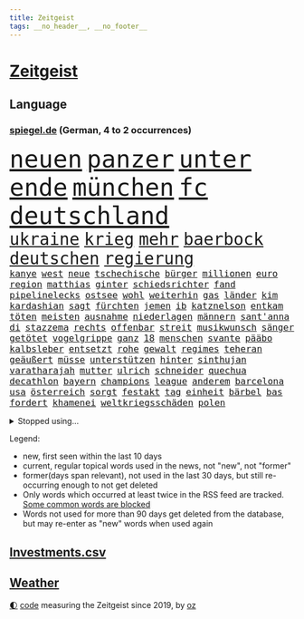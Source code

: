 ```yaml
---
title: Zeitgeist
tags: __no_header__, __no_footer__
---
```


# [Zeitgeist](https://oliz.io/zeitgeist/)

## Language

<h3><a href="https://www.spiegel.de" target="_blank">spiegel.de</a> (German, 4 to 2 occurrences)</h3>
<p style="font-family:monospace">
<span style="font-size:32pt"><a href="news_links.html#neuen" class="current">neuen</a></span>
<span style="font-size:32pt"><a href="news_links.html#panzer" class="current">panzer</a></span>
<span style="font-size:32pt"><a href="news_links.html#unter" class="current">unter</a></span>
<span style="font-size:32pt"><a href="news_links.html#ende" class="current">ende</a></span>
<span style="font-size:32pt"><a href="news_links.html#münchen" class="current">münchen</a></span>
<span style="font-size:32pt"><a href="news_links.html#fc" class="current">fc</a></span>
<span style="font-size:32pt"><a href="news_links.html#deutschland" class="current">deutschland</a></span>
<br>
<span style="font-size:22pt"><a href="news_links.html#ukraine" class="current">ukraine</a></span>
<span style="font-size:22pt"><a href="news_links.html#krieg" class="current">krieg</a></span>
<span style="font-size:22pt"><a href="news_links.html#mehr" class="current">mehr</a></span>
<span style="font-size:22pt"><a href="news_links.html#baerbock" class="current">baerbock</a></span>
<span style="font-size:22pt"><a href="news_links.html#deutschen" class="current">deutschen</a></span>
<span style="font-size:22pt"><a href="news_links.html#regierung" class="current">regierung</a></span>
<br>
<span style="font-size:12pt"><a href="news_links.html#kanye" class="new">kanye</a></span>
<span style="font-size:12pt"><a href="news_links.html#west" class="current">west</a></span>
<span style="font-size:12pt"><a href="news_links.html#neue" class="current">neue</a></span>
<span style="font-size:12pt"><a href="news_links.html#tschechische" class="current">tschechische</a></span>
<span style="font-size:12pt"><a href="news_links.html#bürger" class="current">bürger</a></span>
<span style="font-size:12pt"><a href="news_links.html#millionen" class="current">millionen</a></span>
<span style="font-size:12pt"><a href="news_links.html#euro" class="current">euro</a></span>
<span style="font-size:12pt"><a href="news_links.html#region" class="current">region</a></span>
<span style="font-size:12pt"><a href="news_links.html#matthias" class="current">matthias</a></span>
<span style="font-size:12pt"><a href="news_links.html#ginter" class="new">ginter</a></span>
<span style="font-size:12pt"><a href="news_links.html#schiedsrichter" class="current">schiedsrichter</a></span>
<span style="font-size:12pt"><a href="news_links.html#fand" class="current">fand</a></span>
<span style="font-size:12pt"><a href="news_links.html#pipelinelecks" class="new">pipelinelecks</a></span>
<span style="font-size:12pt"><a href="news_links.html#ostsee" class="current">ostsee</a></span>
<span style="font-size:12pt"><a href="news_links.html#wohl" class="current">wohl</a></span>
<span style="font-size:12pt"><a href="news_links.html#weiterhin" class="current">weiterhin</a></span>
<span style="font-size:12pt"><a href="news_links.html#gas" class="current">gas</a></span>
<span style="font-size:12pt"><a href="news_links.html#länder" class="current">länder</a></span>
<span style="font-size:12pt"><a href="news_links.html#kim" class="current">kim</a></span>
<span style="font-size:12pt"><a href="news_links.html#kardashian" class="current">kardashian</a></span>
<span style="font-size:12pt"><a href="news_links.html#sagt" class="current">sagt</a></span>
<span style="font-size:12pt"><a href="news_links.html#fürchten" class="current">fürchten</a></span>
<span style="font-size:12pt"><a href="news_links.html#jemen" class="current">jemen</a></span>
<span style="font-size:12pt"><a href="news_links.html#ib" class="new">ib</a></span>
<span style="font-size:12pt"><a href="news_links.html#katznelson" class="new">katznelson</a></span>
<span style="font-size:12pt"><a href="news_links.html#entkam" class="current">entkam</a></span>
<span style="font-size:12pt"><a href="news_links.html#töten" class="current">töten</a></span>
<span style="font-size:12pt"><a href="news_links.html#meisten" class="current">meisten</a></span>
<span style="font-size:12pt"><a href="news_links.html#ausnahme" class="current">ausnahme</a></span>
<span style="font-size:12pt"><a href="news_links.html#niederlagen" class="current">niederlagen</a></span>
<span style="font-size:12pt"><a href="news_links.html#männern" class="current">männern</a></span>
<span style="font-size:12pt"><a href="news_links.html#sant'anna" class="new">sant'anna</a></span>
<span style="font-size:12pt"><a href="news_links.html#di" class="current">di</a></span>
<span style="font-size:12pt"><a href="news_links.html#stazzema" class="new">stazzema</a></span>
<span style="font-size:12pt"><a href="news_links.html#rechts" class="current">rechts</a></span>
<span style="font-size:12pt"><a href="news_links.html#offenbar" class="current">offenbar</a></span>
<span style="font-size:12pt"><a href="news_links.html#streit" class="current">streit</a></span>
<span style="font-size:12pt"><a href="news_links.html#musikwunsch" class="new">musikwunsch</a></span>
<span style="font-size:12pt"><a href="news_links.html#sänger" class="current">sänger</a></span>
<span style="font-size:12pt"><a href="news_links.html#getötet" class="current">getötet</a></span>
<span style="font-size:12pt"><a href="news_links.html#vogelgrippe" class="current">vogelgrippe</a></span>
<span style="font-size:12pt"><a href="news_links.html#ganz" class="current">ganz</a></span>
<span style="font-size:12pt"><a href="news_links.html#18" class="current">18</a></span>
<span style="font-size:12pt"><a href="news_links.html#menschen" class="current">menschen</a></span>
<span style="font-size:12pt"><a href="news_links.html#svante" class="new">svante</a></span>
<span style="font-size:12pt"><a href="news_links.html#pääbo" class="new">pääbo</a></span>
<span style="font-size:12pt"><a href="news_links.html#kalbsleber" class="new">kalbsleber</a></span>
<span style="font-size:12pt"><a href="news_links.html#entsetzt" class="current">entsetzt</a></span>
<span style="font-size:12pt"><a href="news_links.html#rohe" class="new">rohe</a></span>
<span style="font-size:12pt"><a href="news_links.html#gewalt" class="current">gewalt</a></span>
<span style="font-size:12pt"><a href="news_links.html#regimes" class="current">regimes</a></span>
<span style="font-size:12pt"><a href="news_links.html#teheran" class="current">teheran</a></span>
<span style="font-size:12pt"><a href="news_links.html#geäußert" class="current">geäußert</a></span>
<span style="font-size:12pt"><a href="news_links.html#müsse" class="current">müsse</a></span>
<span style="font-size:12pt"><a href="news_links.html#unterstützen" class="current">unterstützen</a></span>
<span style="font-size:12pt"><a href="news_links.html#hinter" class="current">hinter</a></span>
<span style="font-size:12pt"><a href="news_links.html#sinthujan" class="new">sinthujan</a></span>
<span style="font-size:12pt"><a href="news_links.html#varatharajah" class="new">varatharajah</a></span>
<span style="font-size:12pt"><a href="news_links.html#mutter" class="current">mutter</a></span>
<span style="font-size:12pt"><a href="news_links.html#ulrich" class="current">ulrich</a></span>
<span style="font-size:12pt"><a href="news_links.html#schneider" class="current">schneider</a></span>
<span style="font-size:12pt"><a href="news_links.html#quechua" class="new">quechua</a></span>
<span style="font-size:12pt"><a href="news_links.html#decathlon" class="new">decathlon</a></span>
<span style="font-size:12pt"><a href="news_links.html#bayern" class="current">bayern</a></span>
<span style="font-size:12pt"><a href="news_links.html#champions" class="current">champions</a></span>
<span style="font-size:12pt"><a href="news_links.html#league" class="current">league</a></span>
<span style="font-size:12pt"><a href="news_links.html#anderem" class="current">anderem</a></span>
<span style="font-size:12pt"><a href="news_links.html#barcelona" class="current">barcelona</a></span>
<span style="font-size:12pt"><a href="news_links.html#usa" class="current">usa</a></span>
<span style="font-size:12pt"><a href="news_links.html#österreich" class="current">österreich</a></span>
<span style="font-size:12pt"><a href="news_links.html#sorgt" class="current">sorgt</a></span>
<span style="font-size:12pt"><a href="news_links.html#festakt" class="new">festakt</a></span>
<span style="font-size:12pt"><a href="news_links.html#tag" class="current">tag</a></span>
<span style="font-size:12pt"><a href="news_links.html#einheit" class="current">einheit</a></span>
<span style="font-size:12pt"><a href="news_links.html#bärbel" class="current">bärbel</a></span>
<span style="font-size:12pt"><a href="news_links.html#bas" class="current">bas</a></span>
<span style="font-size:12pt"><a href="news_links.html#fordert" class="current">fordert</a></span>
<span style="font-size:12pt"><a href="news_links.html#khamenei" class="new">khamenei</a></span>
<span style="font-size:12pt"><a href="news_links.html#weltkriegsschäden" class="new">weltkriegsschäden</a></span>
<span style="font-size:12pt"><a href="news_links.html#polen" class="current">polen</a></span>
</p>
<details>
<summary>Stopped using...</summary>
<p class="former" style="font-size:12pt">
metropole(712) benjamin(711) bestimmte(711) dauerhaft(711) myanmar(711) autofahrer(710) brutale(710) führende(710) gerüchte(710) lockdown(710) material(710) software(710) verwendet(710) aufnahmen(709) badenwürttembergs(709) mag(709) arbeitsplatz(708) beamte(708) co₂(708) einführen(708) genannt(708) turin(708) vergewaltigung(708) depressionen(707) elektroautos(707) erholt(707) kamera(707) modelle(707) normal(707) teilnehmer(707) tobt(707) vorher(707) weltweite(707) überlebte(707) argumente(706) beruf(706) berufung(706) ganzen(706) hinterlassen(706) untersagt(706) überprüft(706) beamten(705) bmw(705) cristiano(705) gefährlichen(705) höher(705) ronaldo(705) vergeblich(705) verklagt(705) wiederwahl(705) bundesweit(704) historisch(704) profitiert(704) smartphone(704) stürmer(704) weltweiten(704) bestimmt(703) geboten(703) gestohlen(703) greifen(703) helden(703) holen(703) konzernchef(703) nachwuchs(703) plädiert(703) sprache(703) strecke(703) theater(703) unmöglich(703) unterstützt(703) version(703) zentrum(703) beispielen(702) bezeichnet(702) coronatest(702) einzelhandel(702) halben(702) julia(702) klingbeil(702) kolumnist(702) kraftvoll(702) literatur(702) lügen(702) sicherheitsbehörden(702) termin(702) verheerenden(702) csuchef(701) mengen(701) priester(701) sächsischen(701) warschau(701) beklagen(700) dietmar(700) erlassen(700) freiheit(700) ifoindex(700) klein(700) langfristig(700) nahezu(700) reporter(700) stiftung(700) streichen(700) verlängern(700) villa(700) florian(699) gespalten(699) polens(699) triumph(699) warentest(699) bahnhof(698) bitcoin(698) freie(698) hotels(698) irak(698) meinem(698) 31(697) babys(697) standen(697) venezuela(697) veranstalter(697) verschwand(697) australische(696) distanz(696) fund(696) optimistisch(696) regiert(696) rekordhoch(696) aufgegeben(695) libyen(695) aufgetreten(694) ausreichend(694) debatten(694) trieb(694) auftrag(693) brauche(693) coronabeschränkungen(693) querdenker(693) alarmiert(692) pflanzen(692) politikerinnen(692) schwanger(692) ausschuss(691) dar(691) genauso(691) wunder(691) beteiligung(690) bürgermeisterin(690) e(690) lücke(689) nerven(689) privat(689) detail(688) gesundheitsministerium(688) spotify(688) beschlagnahmt(687) damals(687) gegnern(687) marsch(686) treiben(686) vorgaben(686) menschenrechtsverletzungen(685) monats(685) uefa(685) dfbpokal(684) eigenem(684) küstenwache(684) nachts(684) überleben(684) tiefen(682) bäume(681) eingeleitet(681) ministerium(681) immunität(680) pkw(680) familienberater(679) samstagmorgen(679) telegram(679) gastronomie(678) informiert(678) moderatorin(678) orten(678) rechtsstreit(676) unterschrieben(675) abhängig(673) unterdessen(671) türen(669) vorläufig(668) schock(667) ungeklärt(667) verschafft(666) einblick(665) flüchtete(665) smartphones(665) liberalen(662) startup(660) bewegt(658) weitreichende(657) inhaftierten(656) 85(645) cdu/csu(643) mängel(641) aggressiv(638) erzieher(632) schiffe(631) rekorde(621) wetterdienst(618) geheimen(595) belästigung(579) extremwetter(578) anfeindungen(577) kleinstadt(568) medaille(565) kryptowährungen(564) zusammenbruch(564) rein(563) 4000(562) günstig(561) wolken(561) universitäten(554) niemals(553) missbrauchsvorwürfen(552) redaktion(543) südwesten(543) unterschiedliche(534) belgische(530) ermittlungsverfahren(529) 2001(528) joseph(515) verlag(512) trost(500) afghanischen(496) grünes(495) 25jährige(482) fossile(472) lehren(461) kolumbien(457) ausgestellt(455) knochen(455) bergab(450) unwettern(450) urteilte(450) tickets(448) adac(446) novak(446) sowjetunion(442) djoković(437) füllen(437) auswärtige(436) white(436) tour(431) 72(430) axel(429) vierter(429) rekordwert(426) geldstrafen(416) dauerte(415) lebten(414) schutzmaßnahmen(413) voelchert(413) oberbayern(412) gesund(410) topmanager(408) amoklauf(405) fluten(405) japans(403) nrwministerpräsident(403) parlaments(399) schwarz(397) schuhe(395) unterdrückung(394) grand(392) achtzigerjahren(388) stürmen(383) lina(381) niedergang(381) ausfälle(379) schlafen(379) zügen(377) irritiert(369) gesundheitsämter(368) eindeutig(366) verstärkung(365) erreichte(364) manuela(364) lka(361) vorteil(356) grafiken(352) staatssekretär(352) millionenhöhe(351) oppositionspolitiker(351) eindringlich(350) beschlagnahmen(349) kursieren(348) älteste(347) kunstwerke(343) station(343) adam(341) ampelregierung(340) annulliert(339) fachkräfte(338) cem(336) gesundes(336) lindern(336) özdemir(336) arbeitslosen(335) volksverhetzung(331) bedrängt(327) osteuropa(327) verwerfungen(327) berufseinstieg(326) aktivitäten(325) hendrik(325) wüst(325) betrunken(324) dritter(322) gewachsen(322) missbrauchsskandal(322) verbraucherpreise(322) erschlagen(321) lädt(320) rosa(320) lieferte(318) betrüger(317) beliebt(315) tödlichem(312) roth(310) zimmermann(310) milliardäre(306) reine(304) aufarbeiten(302) frisst(302) schusswaffen(300) fußballs(297) robben(297) eier(295) vorstandschef(294) winfried(294) tradition(293) regierungen(292) museen(290) energiekonzern(289) künstlers(289) amtsinhaber(286) aston(285) rekordsumme(285) tauschen(284) 1995(283) meteorologen(282) kanal(280) swift(280) kretschmann(279) schande(278) instituts(275) personalnot(274) atomdeal(272) einzelfall(271) falsches(271) felder(270) ewig(264) g7staaten(264) ablenkung(263) getäuscht(263) spielplan(259) balkan(257) busse(257) menschenrechtler(257) sticht(256) traurige(255) verpflichtung(255) influencerin(254) preiserhöhung(254) 270(253) unterschätzt(253) klärt(252) vergiftet(252) vorbereiten(252) ingolstadt(251) vettel(248) allzu(246) ben(246) neuwagen(245) verlangte(245) geistig(244) 56jähriger(243) schärfsten(243) trockenheit(243) berichteten(239) maskentragen(239) bonn(238) schwieriger(238) streiken(238) rio(237) 2002(235) brandanschlag(233) wahlrechtsreform(233) bestürzt(232) verschwindet(231) moniert(230) report(230) algerien(228) prorussischen(228) bundesarbeitsminister(227) frankfurts(224) positiven(224) tempolimit(224) franzose(220) pass(220) straflager(220) fürchtete(219) usforscher(219) einheiten(218) vergab(218) 93(217) altkanzlerin(217) straftäter(216) schlacht(215) wanderung(214) versteckte(213) verarbeitet(212) marc(211) rené(210) statements(210) vergewaltigte(210) verwüstet(210) 40000(209) rekonstruktion(208) betreibt(207) geistliche(207) geschwächt(206) abgeschafft(205) arbeitslos(204) benötigt(204) drohender(204) radprofi(204) paula(202) fortsetzen(201) interessiert(200) ahnung(199) spdchef(199) komiker(197) traut(196) vorab(196) abrechnung(195) fragwürdigen(195) zurückgewiesen(193) litt(192) seenotretter(192) zugenommen(192) fernost(191) kleben(191) nebenbei(191) blume(190) gewitter(190) mais(190) anteile(189) ausstattung(189) sekretärin(189) ausbremsen(188) außenpolitische(188) masse(187) ukrainern(185) westafrikanischen(185) freizeitpark(184) unsicher(184) angelegten(183) atomabkommens(183) moldau(182) ölkonzern(182) 2035(181) exfreundin(180) 35jähriger(179) großstadt(179) töchter(179) zeuge(178) beschießen(177) zeitenwende(177) gemeint(176) geringere(176) unabhängig(175) pazifismus(174) vergeltung(174) leuchten(173) europatour(172) irina(172) tenniskarriere(172) einsame(171) günstige(171) herstellung(170) köpfe(170) tankrabatt(170) agentur(168) links(168) mykolajiw(168) menschenmenge(167) speziellen(167) zurückhaltend(167) aussieht(166) offiziere(166) verteidigungsminister(166) ebnet(165) einkaufszentrum(165) prominenter(165) aufruft(164) ten(164) aufbruchstimmung(163) geist(162) fukushima(161) rechnungshof(161) sommerpause(161) öffentlicher(161) schiedsgericht(160) bundesverband(159) aussagt(157) ausrichten(155) leber(155) decke(153) lehrerverbände(153) rekordtemperaturen(153) euroraum(152) flexibel(152) fragezeichen(152) segen(152) austria(151) grundstücke(151) inside(151) phil(151) zahn(151) pausieren(150) schienennetz(149) zeugnis(149) kritischer(148) veranstaltet(148) vorfalls(148) anschuldigungen(147) stillgelegten(147) zweijähriger(147) cambridge(145) großoffensive(145) lieferanten(145) schießerei(145) tiefstand(145) nordrheinwestfälischen(144) frontmann(143) spritzen(143) festen(142) fotografie(142) gedenkfeier(142) hammer(142) 26jähriger(141) festland(141) flügen(141) geöffnet(141) sammelte(141) benzema(140) effekte(140) eingeschläfert(140) gesamtsieg(140) france(139) sommerferien(139) geeignet(138) regional(138) abtreibungsrecht(137) aufstocken(137) legoland(137) schlechtem(137) sprinter(137) ärztinnen(137) finsternis(136) umweltkatastrophe(136) mietwagen(135) unglücks(135) vogel(135) entsprechendes(134) verspätung(134) boomt(133) parlamentarischer(133) set(133) kippte(132) lichter(132) angelique(131) kerber(131) angola(130) landesverband(130) passanten(130) hochrangiger(129) niedergeschlagen(129) saudischen(129) mysteriösen(128) virusvariante(128) abgeschaltet(127) arbeitskräftemangel(126) usschauspieler(126) zustände(126) kishida(125) fährte(124) gras(124) psychiatrie(124) space(124) verhalf(124) vwkonzern(124) beckmann(123) filmset(123) drückt(122) kleinwagen(122) dortmunds(121) gepardpanzer(121) harter(121) 2006(119) handele(119) roberto(119) wasserknappheit(119) betrunkene(118) eingesperrt(118) empfindet(118) nadelattacken(118) schlachthof(118) vermessung(118) cumexgeschäften(117) hauptrolle(117) rockband(117) ancelotti(116) ansichten(116) nutzerdaten(116) syrischen(116) zunahme(116) ausgebaut(115) french(115) zukünftige(115) anpassen(114) gestohlene(114) gewagt(114) jene(114) stefanos(114) tsitsipas(114) vorrang(114) billigfahrschein(113) gefahndet(113) sexuellem(113) streamer(113) transfers(113) befund(112) reporterin(112) wahlbetrug(111) berühmtes(110) gewerkschaftsbund(110) pga(110) wahlrechtskommission(110) griechische(109) klimaanlage(109) nazideutschland(109) toleranz(109) staatlich(108) ausbauen(107) fußballtransferticker(107) gedächtnis(106) blitz(105) schmerzensgeld(105) statistischen(105) tauscht(105) heimische(103) leopardpanzer(103) schob(103) volle(103) einfahrt(102) haftbedingungen(102) verheerend(102) zunichte(102) aufzuklären(101) begehrte(100) hundertjährige(100) kostensteigerungen(100) tierschützer(100) uiguren(100) xinjiang(100) bezirk(99) burg(99) deutete(99) führungskräfte(99) nachbesserungen(99) verbrennungsmotoren(99) dienstwagen(98) katastrophenfall(98) muskeln(98) 22jähriger(97) drogenkonsum(97) prince(97) wechselwilligen(97) zentimeter(97) amokläufer(96) einsparen(96) ingenieur(96) internes(96) mané(96) oklahoma(96) sadio(96) tvshow(96) umweltminister(96) erwerbstätigen(95) idol(95) attestiert(94) kostenlos(94) palme(94) retteten(94) zuwanderer(94) argentinischen(93) bachelet(93) grönemeyer(93) jahresbericht(93) ki(93) tempel(93) verschrieben(93) 18jährigen(92) gebäuden(92) irgendwann(92) jährlichen(92) marin(92) rampenlicht(92) sanna(92) südasien(92) topfavorit(92) alligator(91) alltags(91) dialog(91) festzunehmen(91) fußballtransfers(91) manch(91) zugeben(91) zurückbringen(91) freunden(90) mittäter(90) opferfamilien(90) therapien(90) usbundesstaats(90) überflutungen(90) missbrauchsvorwürfe(89) partnersuche(89) profigolfer(89) sudan(89) bahnchef(88) flamme(88) geschehnisse(88) rudert(88) gesundheitswesen(87) haften(87) klimaretter(87) shutdowns(87) bemerkten(86) bergtour(86) erstligisten(86) kollabierender(86) stehenden(86) finanzen(85) präsenzunterricht(85) venus(85) wirtschaftslage(85) fahrgäste(84) furchner(84) götze(84) irmgard(84) krisengewinne(84) änderte(84) bewaffneten(83) ertrunken(83) favre(83) geräts(83) lebensgefährlichen(83) listet(83) lucien(83) verunglückten(83) vorsorglich(83) weimar(83) fehlten(82) gästen(82) serbiens(82) wirkungsvoll(82) angebots(81) ddrauswahl(81) ekel(81) gleichberechtigung(81) meyer(81) nachbarschaft(81) nigerianischen(81) rauscht(81) spekulieren(81) wiederbelebung(81) zeichnungen(81) bequem(80) beschaffungskosten(80) chatapp(80) mob(80) partnerin(80) republikanern(80) rückgänge(80) stille(80) gendersprache(79) schreibtisch(79) vorschlägen(79) anbau(78) arizona(78) biber(78) brasilianer(78) flüssigkeit(78) schnappen(78) vučić(78) willkürlich(78) wirksamkeit(78) zurückzahlen(78) biontech(77) flecktarn(77) gebrachten(77) theo(77) antisemitismusdebatte(76) ergreifen(76) nordafrika(76) schulschließungen(76) sicheren(76) subventionieren(76) vize(76) angesagt(75) befördert(75) genauer(75) geprüft(75) tennissuperstar(75) walross(75) effektiver(74) gaskraftwerke(74) reiselust(74) schätze(74) strich(74) weltgeschichte(74) banner(73) beklemmenden(73) lennon(73) wildtiere(73) deutsch(72) pandemiemaßnahmen(72) radprofis(72) spielerin(72) angehen(71) bedankte(71) detonationen(71) klarheit(71) reparationen(71) rudy(71) secret(71) stehende(71) sterblichen(71) stören(71) usnationalpark(71) verzweifelter(71) 18000(70) brotweizen(70) geste(70) kohlekraftwerke(70) tierfutter(70) abgeriegelte(69) erlegen(69) geeigneten(69) nachlassen(69) veröffentlichten(69) afghane(68) deutschsprachigen(68) dorfes(68) fehlenden(68) feststellen(68) forscherteam(68) knöpft(68) privileg(68) versäumt(68) zaun(68) dreifach(67) fassungslos(67) forschen(67) pochen(67) verkehrsministerium(67) anschlags(66) ausgewertet(66) bemängelt(66) brandstifter(66) elbe(66) orientieren(66) ultraleichtflugzeug(66) verbraucherzentralen(66) akute(65) alaphilippe(65) amused(65) anrufen(65) antisemitismusvorwürfen(65) arndt(65) handlanger(65) hessische(65) viktoria(65) übertreffen(65) eurowings(64) liberaler(64) urlauber(64) woke(64) zivilklagen(64) berlinneukölln(63) footballprofi(63) lubmin(63) meerjungfrauen(63) newcastles(63) price(63) schadstoffe(63) trocknet(63) aufrechtzuerhalten(62) endlos(62) franziska(62) giffey(62) mitsprache(62) rüttelt(62) spiegelteam(62) weltraum(62) belangt(61) conte(61) erwartete(61) laufe(61) zweistelligen(61) 30jähriger(60) 7000(60) abschlusserklärung(60) chinesen(60) einfuhren(60) frauenrechte(60) fußballerin(60) gustav(60) pandemiebeginn(60) simbabwe(60) suchtforscher(60) angeschlagener(59) ansatz(59) frauenteams(59) fremder(59) komplex(59) lohnerhöhungen(59) 192(58) ade(58) arbeitsverweigerung(58) belgier(58) beninbronzen(58) geraubten(58) klimaschützer(58) mrnatechnologie(58) politt(58) biologe(57) gewertet(57) negative(57) starregisseur(57) zweifelhafter(57) bottrop(56) churchill(56) entweder(56) festkleben(56) franca(56) lehfeldt(56) religiösen(56) starts(56) zumute(56) brautkleider(55) erhältlich(55) hinauf(55) religiöse(55) schlussanstieg(55) sehenswürdigkeiten(55) vermisse(55) werbetrommel(55) rumänische(54) stromerzeugung(54) wartungsarbeiten(54) überwindet(54) auslosung(53) eifel(53) ffp2maskenpflicht(53) grönland(53) minions(53) nso(53) rückkehrer(53) staubwolke(53) belieferung(52) einnahme(52) lady(52) truppenübungsplatz(52) verwarnt(52) atom(51) bundesamts(51) erleichterungen(51) kopie(51) alexia(50) ausreißer(50) putellas(50) reduzierte(50) umgeleitet(50) üppige(50) besprüht(49) eingebracht(49) kylie(49) linien(49) lizenzen(49) missglückten(49) rothenburg(49) stationiert(49) tauber(49) tragisch(49) vage(49) viertagewoche(49) wmpunkte(49) wolfsburger(49) ausgestorben(48) libyschen(48) nullcoronapolitik(48) radfahrer(48) schläge(48) sozialverhalten(48) untergrund(48) akwlaufzeiten(47) anschließen(47) gewünscht(47) notruf(47) wimbledonfinale(47) 23jähriger(46) britischem(46) disziplinarverfahren(46) ralph(46) bisweilen(45) dreijähriger(45) email(45) gewächshäuser(45) korrekt(45) munitionsdepots(45) solaranlagen(45) zettel(45) energieriese(44) imagewandel(44) lego(44) lopez(44) pausenlos(44) protestbewegung(44) rinder(44) scheiden(44) schied(44) sofortprogramm(44) sowjetische(44) strikte(44) stromverbrauch(44) unaufhaltsam(44) wirtschaftszweig(44) zielort(44) beschaffung(43) oberster(43) ästhetische(43) anordnung(42) burghausen(42) hinterfragen(42) newsom(42) original(42) pauschalurlauber(42) silberhochzeit(42) vertrauliche(42) zwanzig(42) gelte(41) menschenhändlern(41) minionsfilm(41) porschechef(41) denkmal(40) einfrieren(40) katastrophenschutz(40) traten(40) überwachen(40) abkühlen(39) atomenergiebehörde(39) beschießt(39) feierabend(39) gegenspur(39) pazifischen(39) prallen(39) rekordgewinn(39) telefonnetz(39) worüber(39) abdul(38) göringeckardt(38) ketten(38) unrealistisch(38) affleck(37) dunkel(37) begegnungen(36) klimaforscher(36) neukölln(36) überwiegend(36) dekret(35) dokumenten(35) hartnäckig(35) schlau(35) schuljahr(35) 1700(34) besteuert(34) bildzeitung(34) kanadareise(34) kirchenrechtler(34) notlage(34) 27jähriger(33) arktis(33) betracht(33) euaußengrenze(33) indirekt(33) kiez(33) todesfall(33) aufmerksam(32) lethargie(32) ludwig(32) pokalspiel(32) professor(32) sperren(32) streamen(32) uswahlen(32) wohnkosten(32) alsadr(31) idole(31) lübcke(31) muktada(31) seltener(31) stimmungsindex(31) weiterem(31) bayerntrainer(30) erschreckt(30) lokal(30) piastri(30) regenfälle(30) schreitet(30) affenpockenfälle(29) gebucht(29) luke(29) reiseportal(29) shitstorm(29) sprengung(29) wundert(29) absolvierte(28) hiv(28) militärübung(28) staatsoberhaupts(28) stärkung(28) substanz(28) thailands(28) vorschein(28) 1997(27) andauernden(27) bürgerfest(27) dusche(27) entschärft(27) packungen(27) singles(27) usstaat(27) affenpockeninfektion(26) bewährungsstrafen(26) einfachsten(26) nagt(26) pfister(26) pyramiden(26) statistiker(26) unokonferenz(26) bestattet(25) diebstahl(25) eon(25) europe(25) freigelassen(25) fremde(25) gedrehte(25) impfempfehlungen(25) ocean(25) viking(25) weigerte(25) dienstwagenprivileg(24) magnum(24) sarina(24) selbstzweifel(24) ungefähr(24) wiegman(24) henrik(23) janeiro(23) salomonen(23) unglaublich(23) weltoffenheit(23) zierer(23) abtreibungsrechts(22) aufzeichnungen(22) aufzeigen(22) coronainfektionen(22) ehemanns(22) mehrkosten(22) verschleppt(22) verschärfung(22) coronabedingungen(21) fettes(21) obduktion(21) panikmache(21) taiwanstraße(21) weißes(21) überlegen(21) ausschlag(20) biografie(20) cash(20) gerichtlich(20) kappen(20) kompensation(20) anhaltender(19) eintreffen(19) freya(19) gefährdung(19) kundinnen(19) oberpfalz(19) schleppen(19) schüre(19) straftat(19) überschwemmt(19) buchstäblich(18) bundeswehreinsatz(18) fliege(18) ssc(18) verleger(18) verständlich(18) zirkzee(18) akanji(17) begünstigt(17) gasfeld(17) joanne(17) k(17) patentstreit(17) angefacht(16) aufgefahren(16) ausgetrockneten(16) flussbett(16) freigelegt(16) fußballweltmeister(16) geheimdokumenten(16) geher(16) kennzahlen(16) paxlovid(16) sportdirektorposten(16) stransky(16) wolfdieter(16) asiatischen(15) aubameyang(15) gewaschen(15) grenzfluss(15) pierreemerick(15) 00(14) abschiedstour(14) brasilienwahl(14) energiesparverordnung(14) gestiegener(14) joy(14) missouri(14) mitarbeiters(14) turniers(14) abkehr(13) eben(13) hagelsturm(13) jahreswechsel(13) longcovidbetroffenen(13) massensterben(13) niedrigem(13) rechtfertigen(13) rutschen(13) buschkow(12) echt(12) hempel(12) jettete(12) kremlnahe(12) nötige(12) sat1(12) transporthubschrauber(12) agnes(11) beschwert(11) dreitägigen(11) ehen(11) hausbesitzer(11) lenken(11) pascal(11) tagelang(11) überschlagen(11)
</p>
</details>
<p>Legend:
<ul>
<li><span class="new">new</span>, first seen within the last 10 days</li>
<li><span class="current">current</span>, regular topical words used in the news, not "new", not "former"</li>
<li><span class="former">former(days span relevant)</span>, not used in the last 30 days, but still re-occurring enough to not get deleted</li>
<li>Only words which occurred at least twice in the RSS feed are tracked. <a href="language/filters.py">Some common words are blocked</a></li>
<li>Words not used for more than 90 days get deleted from the database, but may re-enter as "new" words when used again</li>
</ul>
</p>

## [Investments](investments.html)[.csv](investments.csv)

## [Weather](weather.html)

<footer>
<a href="javascript:toggleTheme()" class="nav">🌓</a>
<a href="https://github.com/ooz/zeitgeist">code</a> measuring the Zeitgeist since 2019, by <a href="https://oliz.io">oz</a>
</footer>
